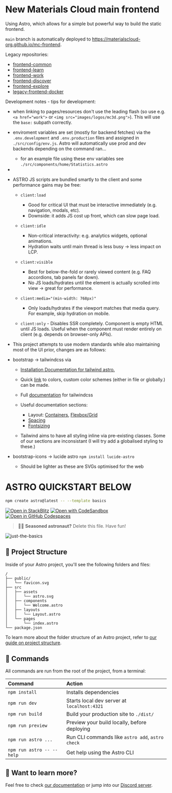 # New Materials Cloud main frontend

Using Astro, which allows for a simple but powerful way to build the static frontend.

`main` branch is automatically deployed to https://materialscloud-org.github.io/mc-frontend.

Legacy repositories:

- [frontend-common](https://github.com/materialscloud-org/frontend-common)
- [frontend-learn](https://github.com/materialscloud-org/frontend-learn)
- [frontend-work](https://github.com/materialscloud-org/frontend-work)
- [frontend-discover](https://github.com/materialscloud-org/frontend-discover)
- [frontend-explore](https://github.com/materialscloud-org/frontend-explore)
- [legacy-frontend-docker](https://github.com/materialscloud-org/legacy-frontend-docker)

Development notes - tips for development:

- when linking to pages/resources don't use the leading flash (so use e.g. `<a href="work">` or `<img src="images/logos/mc3d.png">`). This will use the `base:` subpath correctly.
- enviroment variables are set (mostly for backend fetches) via the `.env.development` and `.env.production` files and assigned in `./src/config/env.js`. Astro will automatically use prod and dev backends depending on the command ran...
  - for an example file using these env variables see `./src/components/home/Statistics.astro`
-

- ASTRO JS scripts are bundled smartly to the client and some performance gains may be free:

  - `client:load`

    - Good for critical UI that must be interactive immediately (e.g. navigation, modals, etc).
    - Downside: it adds JS cost up front, which can slow page load.

  - `client:idle`

    - Non-critical interactivity: e.g. analytics widgets, optional animations.
    - Hydration waits until main thread is less busy → less impact on LCP.

  - `client:visible`

    - Best for below-the-fold or rarely viewed content (e.g. FAQ accordions, tab panels far down).
    - No JS loads/hydrates until the element is actually scrolled into view → great for performance.

  - `client:media="(min-width: 768px)"`

    - Only loads/hydrates if the viewport matches that media query. For example, skip hydration on mobile.

  - `client:only` - Disables SSR completely. Component is empty HTML until JS loads.
    Useful when the component must render entirely on client (e.g. depends on browser-only APIs).

- This project attempts to use modern standards while also maintaining most of the UI prior, changes are as follows:

- bootstrap &rarr; tailwindcss via

  - [Installation Documentation for tailwind astro.](https://docs.astro.build/en/guides/styling/#tailwind)
  - Quick [link](https://tailscan.com/colors) to colors, custom color schemes (either in file or globally.) can be made.
  - Full [documentation](https://v2.tailwindcss.com/docs) for tailwindcss
  - Useful documentation sections:

    - Layout: [Containers](https://v2.tailwindcss.com/docs/container), [Flexbox/Grid](https://v2.tailwindcss.com/docs/flex-direction)
    - [Spacing](https://v2.tailwindcss.com/docs/padding)
    - [Fontsizing](https://v2.tailwindcss.com/docs/font-size)

  - Tailwind aims to have all styling inline via pre-existing classes. Some of our sections are inconsistant (I will try add a globalised styling to these.)

- bootstrap-icons &rarr; lucide astro `npm install lucide-astro`
  - Should be lighter as these are SVGs optimised for the web

# ASTRO QUICKSTART BELOW

```sh
npm create astro@latest -- --template basics
```

[![Open in StackBlitz](https://developer.stackblitz.com/img/open_in_stackblitz.svg)](https://stackblitz.com/github/withastro/astro/tree/latest/examples/basics)
[![Open with CodeSandbox](https://assets.codesandbox.io/github/button-edit-lime.svg)](https://codesandbox.io/p/sandbox/github/withastro/astro/tree/latest/examples/basics)
[![Open in GitHub Codespaces](https://github.com/codespaces/badge.svg)](https://codespaces.new/withastro/astro?devcontainer_path=.devcontainer/basics/devcontainer.json)

> 🧑‍🚀 **Seasoned astronaut?** Delete this file. Have fun!

![just-the-basics](https://github.com/withastro/astro/assets/2244813/a0a5533c-a856-4198-8470-2d67b1d7c554)

## 🚀 Project Structure

Inside of your Astro project, you'll see the following folders and files:

```text
/
├── public/
│   └── favicon.svg
├── src
│   ├── assets
│   │   └── astro.svg
│   ├── components
│   │   └── Welcome.astro
│   ├── layouts
│   │   └── Layout.astro
│   └── pages
│       └── index.astro
└── package.json
```

To learn more about the folder structure of an Astro project, refer to [our guide on project structure](https://docs.astro.build/en/basics/project-structure/).

## 🧞 Commands

All commands are run from the root of the project, from a terminal:

| Command                   | Action                                           |
| :------------------------ | :----------------------------------------------- |
| `npm install`             | Installs dependencies                            |
| `npm run dev`             | Starts local dev server at `localhost:4321`      |
| `npm run build`           | Build your production site to `./dist/`          |
| `npm run preview`         | Preview your build locally, before deploying     |
| `npm run astro ...`       | Run CLI commands like `astro add`, `astro check` |
| `npm run astro -- --help` | Get help using the Astro CLI                     |

## 👀 Want to learn more?

Feel free to check [our documentation](https://docs.astro.build) or jump into our [Discord server](https://astro.build/chat).

